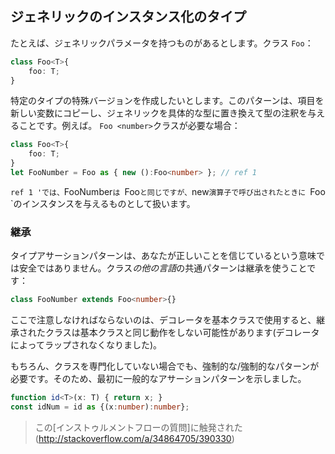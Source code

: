 ## ジェネリックのインスタンス化のタイプ

たとえば、ジェネリックパラメータを持つものがあるとします。クラス `Foo`：

```ts
class Foo<T>{
	foo: T;
}
```

特定のタイプの特殊バージョンを作成したいとします。このパターンは、項目を新しい変数にコピーし、ジェネリックを具体的な型に置き換えて型の注釈を与えることです。例えば。 `Foo <number>`クラスが必要な場合：

```ts
class Foo<T>{
	foo: T;
}
let FooNumber = Foo as { new ():Foo<number> }; // ref 1
```
`ref 1 'では、`FooNumber`は `Foo`と同じですが、`new`演算子で呼び出されたときに `Foo <Number>`のインスタンスを与えるものとして扱います。

### 継承
タイプアサーションパターンは、あなたが正しいことを信じているという意味では安全ではありません。クラス*の他の言語*の共通パターンは継承を使うことです：

```ts
class FooNumber extends Foo<number>{}
```

ここで注意しなければならないのは、デコレータを基本クラスで使用すると、継承されたクラスは基本クラスと同じ動作をしない可能性があります(デコレータによってラップされなくなりました)。

もちろん、クラスを専門化していない場合でも、強制的な/強制的なパターンが必要です。そのため、最初に一般的なアサーションパターンを示しました。

```ts
function id<T>(x: T) { return x; }
const idNum = id as {(x:number):number};
```

> この[インストゥルメントフローの質問]に触発された(http://stackoverflow.com/a/34864705/390330)
